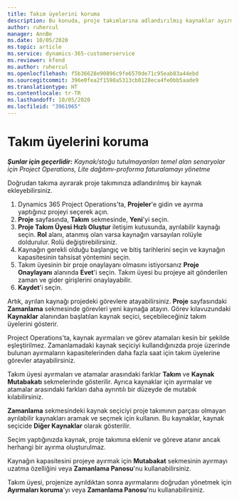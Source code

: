 ```yaml
---
title: Takım üyelerini koruma
description: Bu konuda, proje takımlarına adlandırılmış kaynaklar ayırma ve bunları görevlere atama hakkında bilgiler sağlanmaktadır.
author: ruhercul
manager: AnnBe
ms.date: 10/05/2020
ms.topic: article
ms.service: dynamics-365-customerservice
ms.reviewer: kfend
ms.author: ruhercul
ms.openlocfilehash: f5b36628e90896c9fe6570de71c95eab83a44ebd
ms.sourcegitcommit: 396e0fea2f1598a5313cb0128eca4fe0bb5aade9
ms.translationtype: HT
ms.contentlocale: tr-TR
ms.lasthandoff: 10/05/2020
ms.locfileid: "3961965"
---
```

# <a name="maintain-team-members"></a>Takım üyelerini koruma

_**Şunlar için geçerlidir:** Kaynak/stoğu tutulmayanları temel alan senaryolar için Project Operations, Lite dağıtımı-proforma faturalamayı yönetme_

Doğrudan takıma ayırarak proje takımınıza adlandırılmış bir kaynak ekleyebilirsiniz.

1. Dynamics 365 Project Operations'ta, **Projeler**'e gidin ve ayırma yaptığınız projeyi seçerek açın.
2. **Proje** sayfasında, **Takım** sekmesinde, **Yeni**'yi seçin. 
3. **Proje Takım Üyesi Hızlı Oluştur** iletişim kutusunda, ayrılabilir kaynağı seçin. **Rol** alanı, atanmış olan varsa kaynağın varsayılan rolüyle doldurulur. Rolü değiştirebilirsiniz. 
4. Kaynağın gerekli olduğu başlangıç ve bitiş tarihlerini seçin ve kaynağın kapasitesinin tahsisat yöntemini seçin. 
5. Takım üyesinin bir proje onaylayanı olmasını istiyorsanız **Proje Onaylayanı** alanında **Evet**'i seçin. Takım üyesi bu projeye ait gönderilen zaman ve gider girişlerini onaylayabilir. 
6. **Kaydet**'i seçin.

Artık, ayrılan kaynağı projedeki görevlere atayabilirsiniz. **Proje** sayfasındaki **Zamanlama** sekmesinde görevleri yeni kaynağa atayın. Görev kılavuzundaki **Kaynaklar** alanından başlatılan kaynak seçici, seçebileceğiniz takım üyelerini gösterir.


Project Operations'ta, kaynak ayırmaları ve görev atamaları kesin bir şekilde eşleştirilmez. Zamanlamadaki kaynak seçiciyi kullandığınızda proje üzerinde bulunan ayırmaların kapasitelerinden daha fazla saat için takım üyelerine görevler atayabilirsiniz.

Takım üyesi ayırmaları ve atamalar arasındaki farklar **Takım** ve **Kaynak Mutabakatı** sekmelerinde gösterilir. Ayrıca kaynaklar için ayırmalar ve atamalar arasındaki farkları daha ayrıntılı bir düzeyde de mutabık kılabilirsiniz.

**Zamanlama** sekmesindeki kaynak seçiciyi proje takımının parçası olmayan ayrılabilir kaynakları aramak ve seçmek için kullanın. Bu kaynaklar, kaynak seçicide **Diğer Kaynaklar** olarak gösterilir.

Seçim yaptığınızda kaynak, proje takımına eklenir ve göreve atanır ancak herhangi bir ayırma oluşturulmaz.

Kaynağın kapasitesini projeye ayırmak için **Mutabakat** sekmesinin ayırmayı uzatma özelliğini veya **Zamanlama Panosu**'nu kullanabilirsiniz.

Takım üyesi, projenize ayrıldıktan sonra ayırmalarını doğrudan yönetmek için **Ayırmaları koruma**'yı veya **Zamanlama Panosu**'nu kullanabilirsiniz.
